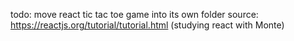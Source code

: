 
todo: move react tic tac toe game into its own folder
source: https://reactjs.org/tutorial/tutorial.html (studying react with Monte)
